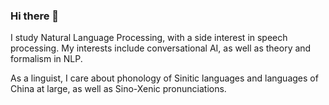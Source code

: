 ### Hi there 👋

<!--
**shunjiewang/shunjiewang** is a ✨ _special_ ✨ repository because its `README.md` (this file) appears on your GitHub profile. -->

I study Natural Language Processing, with a side interest in speech processing. My interests include conversational AI, as well as theory and formalism in NLP. 

As a linguist, I care about phonology of Sinitic languages and languages of China at large, as well as Sino-Xenic pronunciations.
